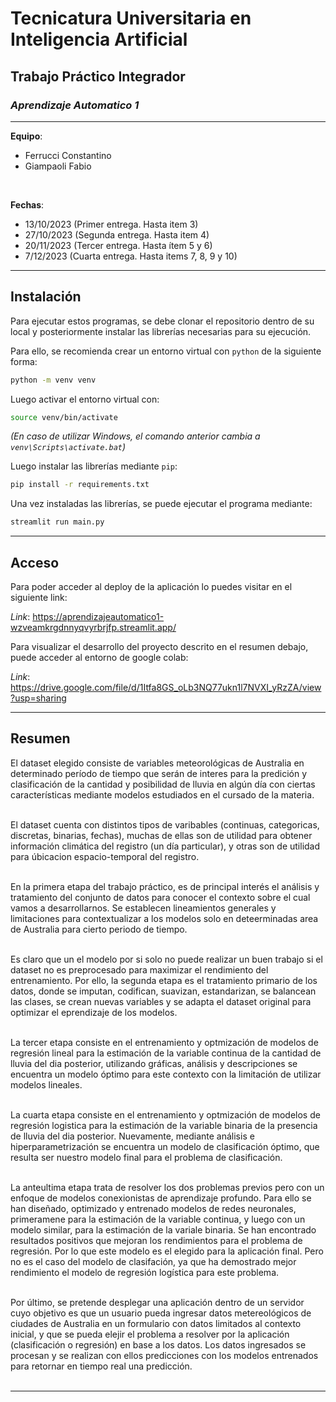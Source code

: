 # **Tecnicatura Universitaria en Inteligencia Artificial**
## **Trabajo Práctico Integrador**
### ***Aprendizaje Automatico 1***
---

**Equipo**:
- Ferrucci Constantino
- Giampaoli Fabio

<br>

**Fechas**:

- 13/10/2023 (Primer entrega. Hasta item 3)
- 27/10/2023 (Segunda entrega. Hasta item 4)
- 20/11/2023 (Tercer entrega. Hasta ítem 5 y 6)
- 7/12/2023 (Cuarta entrega. Hasta items 7, 8, 9 y 10)


---

## **Instalación**

Para ejecutar estos programas, se debe clonar el repositorio dentro de su local y posteriormente instalar las librerías necesarias para su ejecución. 

Para ello, se recomienda crear un entorno virtual con `python` de la siguiente forma:

```bash
python -m venv venv
```

Luego activar el entorno virtual con:

```bash
source venv/bin/activate
```
_(En caso de utilizar Windows, el comando anterior cambia a `venv\Scripts\activate.bat`)_

Luego instalar las librerías mediante `pip`:

```bash
pip install -r requirements.txt
```

Una vez instaladas las librerías, se puede ejecutar el programa mediante:

```bash
streamlit run main.py
```

---


## **Acceso**

Para poder acceder al deploy de la aplicación lo puedes visitar en el siguiente link:

*Link*: https://aprendizajeautomatico1-wzveamkrgdnnyqvyrbrjfp.streamlit.app/


Para visualizar el desarrollo del proyecto descrito en el resumen debajo, puede acceder al entorno de google colab:

*Link*: https://drive.google.com/file/d/1Itfa8GS_oLb3NQ77ukn1l7NVXI_yRzZA/view?usp=sharing

---


## **Resumen**

El dataset elegido consiste de variables meteorológicas de Australia en determinado período de tiempo que serán de interes para la predición y clasificación de la cantidad y posibilidad de lluvia en algún día con ciertas características mediante modelos estudiados en el cursado de la materia.\
<br>

El dataset cuenta con distintos tipos de varibables (continuas, categoricas, discretas, binarias, fechas), muchas de ellas son de utilidad para obtener información climática del registro (un día particular), y otras son de utilidad para úbicacion espacio-temporal del registro.\
<br>

En la primera etapa del trabajo práctico, es de principal interés el análisis y tratamiento del conjunto de datos para conocer el contexto sobre el cual vamos a desarrollarnos. Se establecen lineamientos generales y limitaciones para contextualizar a los modelos solo en deteerminadas area de Australia para cierto periodo de tiempo.\
<br>

Es claro que un el modelo por si solo no puede realizar un buen trabajo si el dataset no es preprocesado para maximizar el rendimiento del entrenamiento. Por ello, la segunda etapa es el tratamiento primario de los datos, donde se imputan, codifican, suavizan, estandarizan, se balancean las clases, se crean nuevas variables y se adapta el dataset original para optimizar el eprendizaje de los modelos.\
<br>

La tercer etapa consiste en el entrenamiento y optmización de modelos de regresión lineal para la estimación de la variable continua de la cantidad de lluvia del dia posterior, utilizando gráficas, análisis y descripciones se encuentra un modelo óptimo para este contexto con la limitación de utilizar modelos lineales.\
<br>

La cuarta etapa consiste en el entrenamiento y optmización de modelos de regresión logistica para la estimación de la variable binaria de la presencia de lluvia del dia posterior. Nuevamente, mediante análisis e hiperparametrización se encuentra un modelo de clasificación óptimo, que resulta ser nuestro modelo final para el problema de clasificación.\
<br>

La anteultima etapa trata de resolver los dos problemas previos pero con un enfoque de modelos conexionistas de aprendizaje profundo. Para ello se han diseñado, optimizado y entrenado modelos de redes neuronales, primeramene para la estimación de la variable continua, y luego con un  modelo similar, para la estimación de la variale binaria. Se han encontrado resultados positivos que mejoran los rendimientos para el problema de regresión. Por lo que este modelo es el elegido para la aplicación final. Pero no es el caso del modelo de clasifación, ya que ha demostrado mejor rendimiento el modelo de regresión logística para este problema.\
<br>


Por último, se pretende desplegar una aplicación dentro de un servidor cuyo objetivo es que un usuario pueda ingresar datos metereológicos de ciudades de Australia en un formulario con datos limitados al contexto inicial, y que se pueda elejir el problema a resolver por la aplicación (clasificación o regresión) en base a los datos. Los datos ingresados se procesan y se realizan con ellos predicciones con los modelos entrenados para retornar en tiempo real una predicción.\
<br>

---

